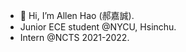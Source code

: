 - 👋 Hi, I’m Allen Hao (郝嘉誠).
- Junior ECE student @NYCU, Hsinchu.
- Intern @NCTS 2021-2022.

<!---
18Allen/18Allen is a ✨ special ✨ repository because its `README.md` (this file) appears on your GitHub profile.
You can click the Preview link to take a look at your changes.
--->
